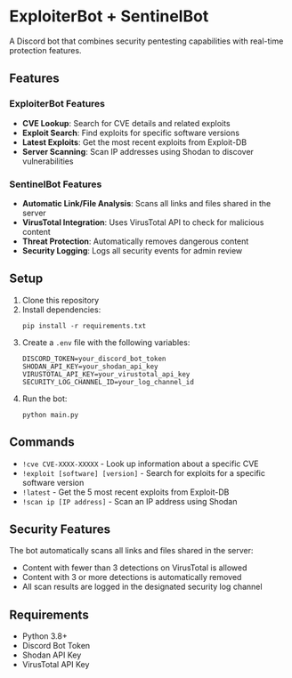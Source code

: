 # ExploiterBot + SentinelBot

A Discord bot that combines security pentesting capabilities with real-time protection features.

## Features

### ExploiterBot Features
- **CVE Lookup**: Search for CVE details and related exploits
- **Exploit Search**: Find exploits for specific software versions
- **Latest Exploits**: Get the most recent exploits from Exploit-DB
- **Server Scanning**: Scan IP addresses using Shodan to discover vulnerabilities

### SentinelBot Features
- **Automatic Link/File Analysis**: Scans all links and files shared in the server
- **VirusTotal Integration**: Uses VirusTotal API to check for malicious content
- **Threat Protection**: Automatically removes dangerous content
- **Security Logging**: Logs all security events for admin review

## Setup

1. Clone this repository
2. Install dependencies:
   ```
   pip install -r requirements.txt
   ```
3. Create a `.env` file with the following variables:
   ```
   DISCORD_TOKEN=your_discord_bot_token
   SHODAN_API_KEY=your_shodan_api_key
   VIRUSTOTAL_API_KEY=your_virustotal_api_key
   SECURITY_LOG_CHANNEL_ID=your_log_channel_id
   ```
4. Run the bot:
   ```
   python main.py
   ```

## Commands

- `!cve CVE-XXXX-XXXXX` - Look up information about a specific CVE
- `!exploit [software] [version]` - Search for exploits for a specific software version
- `!latest` - Get the 5 most recent exploits from Exploit-DB
- `!scan ip [IP address]` - Scan an IP address using Shodan

## Security Features

The bot automatically scans all links and files shared in the server:
- Content with fewer than 3 detections on VirusTotal is allowed
- Content with 3 or more detections is automatically removed
- All scan results are logged in the designated security log channel

## Requirements

- Python 3.8+
- Discord Bot Token
- Shodan API Key
- VirusTotal API Key 